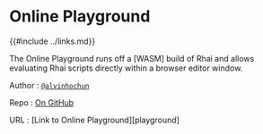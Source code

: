 Online Playground
=================

{{#include ../links.md}}


The Online Playground runs off a [WASM] build of Rhai and allows evaluating
Rhai scripts directly within a browser editor window.


Author : [`@alvinhochun`](https://github.com/alvinhochun)

Repo : [On GitHub](https://github.com/rhaiscript/playground)

URL : [Link to Online Playground][playground]

